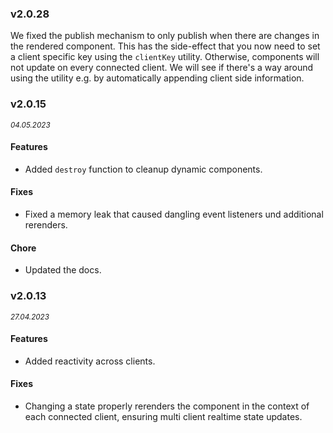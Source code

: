### v2.0.28
We fixed the publish mechanism to only publish when there are changes in the rendered component. This has the side-effect that you now need to set a client specific key using the `clientKey` utility. Otherwise, components will not update on every connected client. We will see if there's a way around using the utility e.g. by automatically appending client side information.
### v2.0.15
<sup>_04.05.2023_</sup>

#### Features

- Added `destroy` function to cleanup dynamic components.

#### Fixes

- Fixed a memory leak that caused dangling event listeners und additional rerenders.

#### Chore

- Updated the docs.

### v2.0.13
<sup>_27.04.2023_</sup>

#### Features

- Added reactivity across clients.

#### Fixes

- Changing a state properly rerenders the component in the context of each connected client, ensuring multi client realtime state updates.
